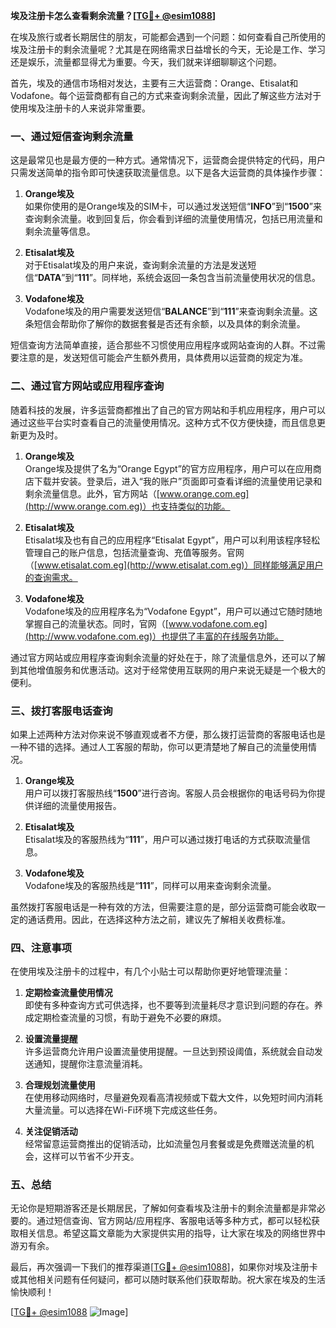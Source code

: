 **埃及注册卡怎么查看剩余流量？[[TG💪+ @esim1088](https://t.me/s/esim1088)]**

在埃及旅行或者长期居住的朋友，可能都会遇到一个问题：如何查看自己所使用的埃及注册卡的剩余流量呢？尤其是在网络需求日益增长的今天，无论是工作、学习还是娱乐，流量都显得尤为重要。今天，我们就来详细聊聊这个问题。

首先，埃及的通信市场相对发达，主要有三大运营商：Orange、Etisalat和Vodafone。每个运营商都有自己的方式来查询剩余流量，因此了解这些方法对于使用埃及注册卡的人来说非常重要。

### **一、通过短信查询剩余流量**

这是最常见也是最方便的一种方式。通常情况下，运营商会提供特定的代码，用户只需发送简单的指令即可快速获取流量信息。以下是各大运营商的具体操作步骤：

1. **Orange埃及**  
   如果你使用的是Orange埃及的SIM卡，可以通过发送短信“**INFO**”到“**1500**”来查询剩余流量。收到回复后，你会看到详细的流量使用情况，包括已用流量和剩余流量等信息。

2. **Etisalat埃及**  
   对于Etisalat埃及的用户来说，查询剩余流量的方法是发送短信“**DATA**”到“**111**”。同样地，系统会返回一条包含当前流量使用状况的信息。

3. **Vodafone埃及**  
   Vodafone埃及的用户需要发送短信“**BALANCE**”到“**111**”来查询剩余流量。这条短信会帮助你了解你的数据套餐是否还有余额，以及具体的剩余流量。

短信查询方法简单直接，适合那些不习惯使用应用程序或网站查询的人群。不过需要注意的是，发送短信可能会产生额外费用，具体费用以运营商的规定为准。

### **二、通过官方网站或应用程序查询**

随着科技的发展，许多运营商都推出了自己的官方网站和手机应用程序，用户可以通过这些平台实时查看自己的流量使用情况。这种方式不仅方便快捷，而且信息更新更为及时。

1. **Orange埃及**  
   Orange埃及提供了名为“Orange Egypt”的官方应用程序，用户可以在应用商店下载并安装。登录后，进入“我的账户”页面即可查看详细的流量使用记录和剩余流量信息。此外，官方网站（[www.orange.com.eg](http://www.orange.com.eg)）也支持类似的功能。

2. **Etisalat埃及**  
   Etisalat埃及也有自己的应用程序“Etisalat Egypt”，用户可以利用该程序轻松管理自己的账户信息，包括流量查询、充值等服务。官网（[www.etisalat.com.eg](http://www.etisalat.com.eg)）同样能够满足用户的查询需求。

3. **Vodafone埃及**  
   Vodafone埃及的应用程序名为“Vodafone Egypt”，用户可以通过它随时随地掌握自己的流量状态。同时，官网（[www.vodafone.com.eg](http://www.vodafone.com.eg)）也提供了丰富的在线服务功能。

通过官方网站或应用程序查询剩余流量的好处在于，除了流量信息外，还可以了解到其他增值服务和优惠活动。这对于经常使用互联网的用户来说无疑是一个极大的便利。

### **三、拨打客服电话查询**

如果上述两种方法对你来说不够直观或者不方便，那么拨打运营商的客服电话也是一种不错的选择。通过人工客服的帮助，你可以更清楚地了解自己的流量使用情况。

1. **Orange埃及**  
   用户可以拨打客服热线“**1500**”进行咨询。客服人员会根据你的电话号码为你提供详细的流量使用报告。

2. **Etisalat埃及**  
   Etisalat埃及的客服热线为“**111**”，用户可以通过拨打电话的方式获取流量信息。

3. **Vodafone埃及**  
   Vodafone埃及的客服热线是“**111**”，同样可以用来查询剩余流量。

虽然拨打客服电话是一种有效的方法，但需要注意的是，部分运营商可能会收取一定的通话费用。因此，在选择这种方法之前，建议先了解相关收费标准。

### **四、注意事项**

在使用埃及注册卡的过程中，有几个小贴士可以帮助你更好地管理流量：

1. **定期检查流量使用情况**  
   即使有多种查询方式可供选择，也不要等到流量耗尽才意识到问题的存在。养成定期检查流量的习惯，有助于避免不必要的麻烦。

2. **设置流量提醒**  
   许多运营商允许用户设置流量使用提醒。一旦达到预设阈值，系统就会自动发送通知，提醒你注意流量消耗。

3. **合理规划流量使用**  
   在使用移动网络时，尽量避免观看高清视频或下载大文件，以免短时间内消耗大量流量。可以选择在Wi-Fi环境下完成这些任务。

4. **关注促销活动**  
   经常留意运营商推出的促销活动，比如流量包月套餐或是免费赠送流量的机会，这样可以节省不少开支。

### **五、总结**

无论你是短期游客还是长期居民，了解如何查看埃及注册卡的剩余流量都是非常必要的。通过短信查询、官方网站/应用程序、客服电话等多种方式，都可以轻松获取相关信息。希望这篇文章能为大家提供实用的指导，让大家在埃及的网络世界中游刃有余。

最后，再次强调一下我们的推荐渠道[[TG💪+ @esim1088](https://t.me/s/esim1088)]，如果你对埃及注册卡或其他相关问题有任何疑问，都可以随时联系他们获取帮助。祝大家在埃及的生活愉快顺利！

[[TG💪+ @esim1088](https://t.me/s/esim1088) ![Image](https://i.postimg.cc/4NQfJmqS/Snipaste-2025-05-13-00-14-12.png)]